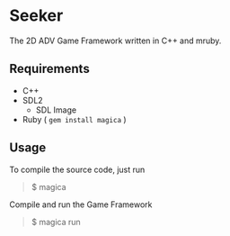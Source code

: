 # Seeker
The 2D ADV Game Framework written in C++ and mruby.

## Requirements

* C++
* SDL2
  * SDL Image
* Ruby ( `gem install magica` )

## Usage

To compile the source code, just run

>  $ magica

Compile and run the Game Framework

>  $ magica run


